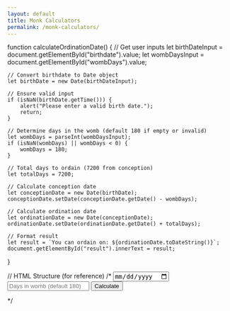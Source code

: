 ```yaml
---
layout: default
title: Monk Calculators
permalink: /monk-calculators/
---
```


function calculateOrdinationDate() {
    // Get user inputs
    let birthDateInput = document.getElementById("birthdate").value;
    let wombDaysInput = document.getElementById("wombDays").value;
    
    // Convert birthdate to Date object
    let birthDate = new Date(birthDateInput);
    
    // Ensure valid input
    if (isNaN(birthDate.getTime())) {
        alert("Please enter a valid birth date.");
        return;
    }
    
    // Determine days in the womb (default 180 if empty or invalid)
    let wombDays = parseInt(wombDaysInput);
    if (isNaN(wombDays) || wombDays < 0) {
        wombDays = 180;
    }
    
    // Total days to ordain (7200 from conception)
    let totalDays = 7200;
    
    // Calculate conception date
    let conceptionDate = new Date(birthDate);
    conceptionDate.setDate(conceptionDate.getDate() - wombDays);
    
    // Calculate ordination date
    let ordinationDate = new Date(conceptionDate);
    ordinationDate.setDate(ordinationDate.getDate() + totalDays);
    
    // Format result
    let result = `You can ordain on: ${ordinationDate.toDateString()}`;
    document.getElementById("result").innerText = result;
}

// HTML Structure (for reference)
/*
<input type="date" id="birthdate">
<input type="number" id="wombDays" placeholder="Days in womb (default 180)">
<button onclick="calculateOrdinationDate()">Calculate</button>
<p id="result"></p>
*/
